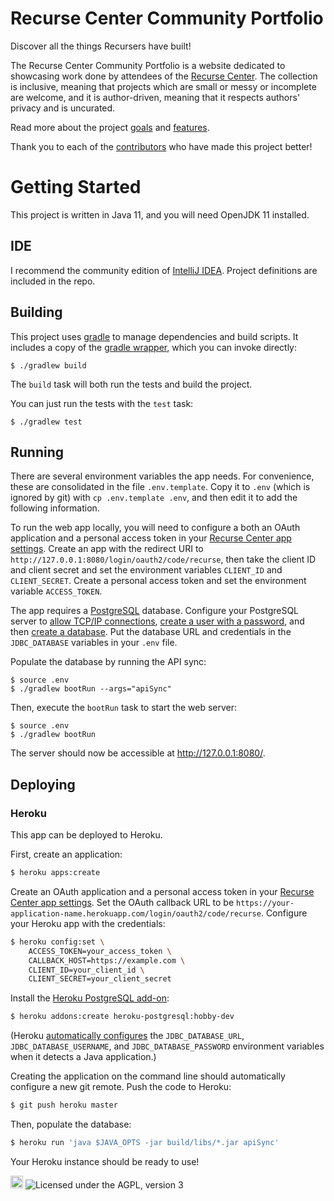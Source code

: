 # Recurse Center Community Portfolio

Discover all the things Recursers have built!

The Recurse Center Community Portfolio
is a website dedicated to
showcasing work done by attendees of
the [Recurse Center](https://www.recurse.com).
The collection is inclusive,
meaning that projects which are small or messy or incomplete are welcome,
and it is author-driven,
meaning that it respects authors' privacy and is uncurated.

Read more about the project [goals](docs/Goals.markdown)
and [features](docs/Features.markdown).

Thank you to each of the
[contributors](CONTRIBUTORS.markdown)
who have made this project better!

# Getting Started

This project is written in Java 11,
and you will need OpenJDK 11 installed.

## IDE

I recommend the community edition of
[IntelliJ IDEA](https://www.jetbrains.com/idea/).
Project definitions are included in the repo.

## Building

This project uses [gradle](https://gradle.org/)
to manage dependencies and build scripts.
It includes a copy of the
[gradle wrapper](https://docs.gradle.org/5.3.1/userguide/gradle_wrapper.html),
which you can invoke directly:

```
$ ./gradlew build
```

The `build` task will both run the tests and build the project.

You can just run the tests with the `test` task:

```
$ ./gradlew test
```

## Running

There are several environment variables the app needs.
For convenience,
these are consolidated in the file
`.env.template`.
Copy it to `.env`
(which is ignored by git)
with `cp .env.template .env`,
and then edit it to add
the following information.

To run the web app locally,
you will need to configure a
both an OAuth application
and a personal access token
in your
[Recurse Center app settings](https://www.recurse.com/settings/apps).
Create an app with the redirect URI to
`http://127.0.0.1:8080/login/oauth2/code/recurse`,
then take the client ID and client secret
and set the environment variables `CLIENT_ID` and `CLIENT_SECRET`.
Create a personal access token
and set the environment variable `ACCESS_TOKEN`.

The app requires a
[PostgreSQL](https://www.postgresql.org/)
database.
Configure your PostgreSQL server to
[allow TCP/IP connections](https://jdbc.postgresql.org/documentation/head/prepare.html),
[create a user with a password](https://www.postgresql.org/docs/current/app-createuser.html),
and then
[create a database](https://www.postgresql.org/docs/current/tutorial-createdb.html).
Put the database URL and credentials in the `JDBC_DATABASE` variables
in your `.env` file.

Populate the database
by running the API sync:

```
$ source .env
$ ./gradlew bootRun --args="apiSync"
```

Then, execute the `bootRun` task
to start the web server:

```
$ source .env
$ ./gradlew bootRun
```

The server should now be accessible at http://127.0.0.1:8080/.

## Deploying

### Heroku

This app can be deployed to Heroku.

First, create an application:

```sh
$ heroku apps:create
```

Create an OAuth application
and a personal access token
in your
[Recurse Center app settings](https://www.recurse.com/settings/apps).
Set the OAuth callback URL to be
`https://your-application-name.herokuapp.com/login/oauth2/code/recurse`.
Configure your Heroku app with the credentials:


```sh
$ heroku config:set \
    ACCESS_TOKEN=your_access_token \
    CALLBACK_HOST=https://example.com \
    CLIENT_ID=your_client_id \
    CLIENT_SECRET=your_client_secret
```

Install the
[Heroku PostgreSQL add-on](https://devcenter.heroku.com/articles/heroku-postgresql):

```sh
$ heroku addons:create heroku-postgresql:hobby-dev
```

(Heroku
[automatically configures](https://devcenter.heroku.com/articles/connecting-to-relational-databases-on-heroku-with-java)
the
`JDBC_DATABASE_URL`,
`JDBC_DATABASE_USERNAME`,
and
`JDBC_DATABASE_PASSWORD`
environment variables
when it detects a Java application.)

Creating the application
on the command line
should automatically configure a new git remote.
Push the code to Heroku:

```sh
$ git push heroku master
```

Then, populate the database:

```sh
$ heroku run 'java $JAVA_OPTS -jar build/libs/*.jar apiSync'
```

Your Heroku instance should be ready to use!

<a href='https://www.recurse.com' title='Made with love at the Recurse Center'><img src='https://cloud.githubusercontent.com/assets/2883345/11325206/336ea5f4-9150-11e5-9e90-d86ad31993d8.png' height='20px'/></a>
![Licensed under the AGPL, version 3](https://img.shields.io/badge/license-AGPL3-blue.svg)
